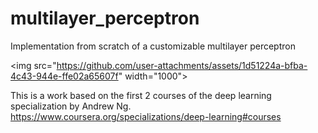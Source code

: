 # multilayer_perceptron
Implementation from scratch of a customizable multilayer perceptron

<img src="https://github.com/user-attachments/assets/1d51224a-bfba-4c43-944e-ffe02a65607f" width="1000"\>

 

This is a work based on the first 2 courses of the deep learning specialization by Andrew Ng.<br>
https://www.coursera.org/specializations/deep-learning#courses
